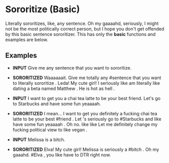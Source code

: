 Sororitize (Basic)
=============

Literally sororitizes, like, any sentence. Oh my gaaaahd, seriously, I might not be the most politically correct person, but I hope you don't get offended by this basic sentence sororitizer. This has only the **basic** functions and examples are below.

## Examples

* **INPUT** Give me any sentence that you want to sororitize.  
* **SORORITIZED** Waaaaaait. Give me totally any #sentence that you want to literally sororitize . Leda! My cute girl! I seriously like am literally like dating a beta named Matthew . He is hot as hell .  


* **INPUT** I want to get you a chai tea latte to be your best friend. Let's go to Starbucks and have some fun yeaaaah.  
* **SORORITIZED** I mean... I want to get you definitely a fucking chai tea latte to be your best #friend . Let 's seriously go to #Starbucks and like have some fun yeaaaah . Oh no. like like Let me definitely change my fucking political view to like vegan .  


* **INPUT** Melissa is a bitch.  
* **SORORITIZED** Elva! My cute girl! Melissa is seriously a #bitch . Oh my gaaahd. #Elva , you like have to DTR right now.  
